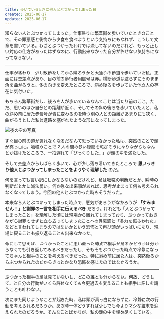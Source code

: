 ```yaml
---
title: 歩いているときに他人とぶつかってしまった日
created: 2025-06-17
updated: 2025-06-17
---
```


知らない人とぶつかってしまった。仕事帰りに繁華街を歩いていたときのことで、その罪悪感と後悔から夕食を食べようという気持ちにもなれず、こうして文章を書いている。わざとぶつかったわけでは決してないのだけれど、もっと正しい対応の仕方があったはずなのに、行動出来なかった自分が許せない気持ちになってならない。

---

仕事が終わり、少し散歩をしてから帰ろうかと大通りの歩道を歩いていた私。正面には交差点があり、目の前の歩行者用信号は赤。横断歩道は渡らずにそのまま角を曲がろうと、体の向きを変えたところで、斜め後ろを歩いていた他の人の存在に気付いた。

もちろん繁華街だし、後ろを人が歩いているなんてことは当たり前のこと。ただ、思いのほか自分との距離が近く、そしてその斜め後ろを歩いていた人と、私の斜め前に居た赤信号が青に変わるのを待つ別の人との距離があまりにも狭く、曲がろうとした私は進路を塞がれたような形になってしまった。

![夜の空の写真](0650149b-7e19-42af-423e-53346e135500)

すぐ目の前の道が通れなくなるだなんて思っていなかった私は、突然のことで頭が真っ白に。咄嗟のことで 2 人の間の狭い隙間を転びそうになりながらもなんとか抜けたところで、一拍遅れて「びっくりした…」が頭の中を満たした。

そして交差点からしばらく歩いて、心が少し落ち着いてきたところで **思いっきり他人とぶつかってしまったことをようやく理解した** のだ。

何を言っても言い訳にしかならないのだけれど、私は咄嗟の判断だとか、瞬時の判断だとかに滅法弱い。何か急な出来事があれば、思考が止まって何も考えられなくなってしまう。今回の他人とぶつかった時もそうだった。

本来なら人とぶつかってしまった時点で、悪気があろうがなかろうが **「すみません！」と謝罪の一言を相手に伝えるべき** だろう。けれども「人とぶつかってしまったこと」を理解した頃には現場から離れてしまっており、ぶつかっておきながら謝罪もせずに立ち去ってしまったことへの罪悪感と「暴力を振るわれた」などと言われてしまうのではないかという恐怖とで再び頭がいっぱいになり、現場に戻ることも振り返ることも出来なかった。

今にして思えば、ぶつかったことに思い至った時点で相手が居るかどうかは分からなくても引き返してみるべきだったし、そもそもぶつかった時点で冷静になってちゃんと相手のことを考えるべきだった。特に斜め前に居た人は、突然後ろからぶつかられたのだからきっとかなり恐怖を感じたのではなかろうか。

---

ぶつかった相手の顔は見ていないし、どこの誰とも分からない。何故、どうして、と自分の行動がいくら許せなくても今更過去を変えることも相手に許しを請うことも叶わない。

次にまた同じようなことが起きた時、私は頭が真っ白にならずに、冷静に次の行動を考えられるだろうか。あの時一体どうすれば少しでも今よりマシな結末を迎えられたのだろうか。そんなことばかりが、私の頭の中を埋め尽くしている。
